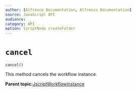 ```yaml
---
author: [Alfresco Documentation, Alfresco Documentation]
source: JavaScript API
audience: 
category: API
option: ScriptNode createFolder
---
```


# `cancel`

`cancel()`

This method cancels the workflow instance.

**Parent topic:**[JscriptWorkflowInstance](../references/API-JS-WorkflowInstance.md)

